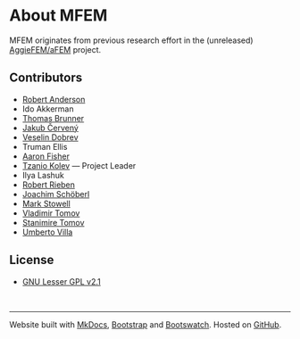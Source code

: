 # About MFEM

MFEM originates from previous research effort in the (unreleased) [AggieFEM/aFEM](http://www.math.tamu.edu/research/vigre/archive/2000c-Lazarov.html) project.

## Contributors

- [Robert Anderson](http://people.llnl.gov/anderson110)
- Ido Akkerman
- [Thomas Brunner](http://people.llnl.gov/brunner6)
- [Jakub Červený](http://people.llnl.gov/cerveny1)
- [Veselin Dobrev](http://people.llnl.gov/dobrev1)
- Truman Ellis
- [Aaron Fisher](http://people.llnl.gov/fisher47)
- [Tzanio Kolev](http://people.llnl.gov/kolev1) &mdash; Project Leader
- Ilya Lashuk
- [Robert Rieben](http://people.llnl.gov/rieben1)
- [Joachim Schöberl](http://www.asc.tuwien.ac.at/~schoeberl/wiki/index.php/Joachim_Sch%C3%B6berl)
- [Mark Stowell](http://people.llnl.gov/stowell1)
- [Vladimir Tomov](http://people.llnl.gov/tomov2)
- [Stanimire Tomov](http://icl.cs.utk.edu/~tomov)
- [Umberto Villa](http://users.ices.utexas.edu/~uvilla/)

## License

- [GNU Lesser GPL v2.1](http://www.gnu.org/licenses/lgpl-2.1.html)


<br>

----

Website built with [MkDocs](http://www.mkdocs.org/), [Bootstrap](http://getbootstrap.com/)
and [Bootswatch](http://bootswatch.com/). Hosted on [GitHub](http://github.com/mfem/).
